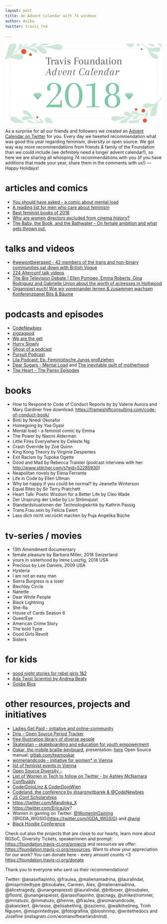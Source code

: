 ```yaml
---
layout: post
title: An Advent Calendar with 74 windows
author: Anika
twitter: travis_fnd 

---
```



![](/images/blog/2018-12-24-travisfoundation-advent-calendar.png)


As a surprise for all our friends and followers we created an [Advent Calendar on Twitter](https://twitter.com/hashtag/tfadventcalendar?f=tweets&vertical=default&src=hash) for you. Every day we tweeted recommendation what was good this year regarding feminism, diversity or open source. We got way way more recommendations from friends & family of the Foundation than we could include (we definitely need a longer advent calendar!), so here we are sharing all whooping 74 recommendations with you (if you have additions that made your year, share them in the comments with us!) — Happy Holidays! 


# articles and comics 

+ [You should have asked - a comic about mental load](https://english.emmaclit.com/2017/05/20/you-shouldve-asked/)
+ [A reading list for men who care about feminism](https://qz.com/1465332/a-reading-list-for-men-who-care-about-feminism/)
+ [Best feminist books of 2018](https://www.autostraddle.com/50-of-the-best-feminist-books-of-2018-442742/)
+ [Why are women directors excluded from cinema history?](http://www.bbc.com/culture/story/20181029-why-are-women-directors-excluded-from-cinema-history?ocid=ww.social.link.email)
+ [The Baby, the Book, and the Bathwater - On female ambition and what gets thrown out.](https://www.theparisreview.org/blog/2018/01/31/baby-book-bathwater/)

# talks and videos

+ [#wewontbeerased - 42 members of the trans and non-binary communities sat down with British Vogue](https://www.youtube.com/watch?v=Omyhocy02wo)
+ [224 Alterconf talk videos](https://alterconf.com/speakers)
+ [The Big Television Debate | Ellen Pompeo, Emma Roberts, Gina Rodriguez and Gabrielle Union about the worth of actresses in Holliwood](https://www.youtube.com/watch?v=AQ0lWxFZHYY)
+ [Organisiert euch!
Wie wir voneinander lernen & zusammen wachsen Konferenzpanel Bits & Bäume](https://media.ccc.de/v/bub2018-361-organisiert_euch#t=9)

# podcasts and episodes

+ [CodeNewbies](https://www.codenewbie.org/)
+ [zigzagpod](https://zigzagpod.com/)
+ [We are the get](http://www.wearetheget.com/)
+ [Hurry Slowly](https://hurryslowly.co/)
+ [Ghost of a podcast](http://www.lovelanyadoo.com/ghost-of-a-podcast/)
+ [Pursuit Podcast](http://hyperurl.co/pursuitpod)
+ [Lila Podcast: Ep. Feministische Jungs großziehen]( https://lila-podcast.de/feministische-jungs-grossziehen/)
+ [Dear Sugars - Mental Load](https://www.nytimes.com/2018/05/05/podcasts/listen-to-dear-sugars-the-invisible-work-most-women-do-with-gemma-hartley.html) and [The inevitable guilt of motherhood](https://www.wbur.org/dearsugar/archive/7)
+ [The Heart - The Pansy Episodes](https://www.theheartradio.org/pansy-episodes)


# books

+ How to Respond to Code of Conduct Reports by by Valerie Aurora and Mary Gardiner free download: https://frameshiftconsulting.com/code-of-conduct-book/ 
+ Binti by Nnedi Okorafor
+ Homegoing by Yaa Gyasi
+ Mental load - a feminist comic by Emma 
+ The Power by Naomi Alderman
+ Little Fires Everywhere by Celeste Ng
+ Crash Override by Zoë Quinn
+ King Kong Theory by Virginie Despentes
+ Exit Racism by Tupoka Ogette 
+ Good and Mad by Rebecca Traister (podcast interview with her: http://www.stitcher.com/s?eid=52285930) 
+ Neapolitan novels by Elena Ferrante
+ Life in Code by Ellen Ullman
+ Why be happy if you could be normal? by Jeanette Winterson
+ Equal Rites by Sir Terry Pratchett
+ Heart Talk: Poetic Wisdom for a Better Life by Cleo Wade
+ Der Ursprung der Liebe by Liv Strömquist 
+ Standardsituationen der Technologiekritik by Kathrin Passig
+ Trans.Frau.sein by Felicia Ewert 
+ Lass dich nicht ver.rückt machen by Puja Angelika Büche 

# tv-series / movies 

+ 13th Amendment documentary 
+ female pleasure by Barbara Miller, 2018 Swizerland
+ yours in sisterhood by Irene Lusztig, 2018 USA
+ Precious by Lee Daniels, 2009 USA
+ Hysteria
+ I am not an easy man
+ Sierra Burgress is a loser 
+ Blechley Circle 
+ Nanette 
+ Dear White People
+ Black Lightning 
+ She-Ra 
+ House of Cards Season 6
+ QueerEye 
+ American Crime Story
+ The bold Type 
+ Good Girls Revolt
+ Sisters 

# for kids 
+ [good night stories for rebel girls 1&2](https://rebelgirls.co.uk/products/good-night-stories-for-rebel-girls)
+ [Ada Twist Scientist by Andrea Beaty](http://abramsbooks.com/adatwist/)
+ [Goldie Blox](http://www.goldieblox.com/)

# other resources, projects and initiatives

+ [Ladies Get Paid - initiative and online-community](https://www.ladiesgetpaid.com/)
+ [Drip - Open Source Period Tracker](https://bloodyhealth.gitlab.io/ )
+ [free illustration library of diverse people](https://humaaans.com)
+ [Skateistan – skateboarding and education for youth empowerment](https://www.skateistan.org/)
+ [Oskar, the mobile braille-keyboard](https://jojoba.ddns.info/wiki/Oskar), presentation: [here](https://oskar.ddns.mobi/mediawiki/images/8/8c/Ikt-forum-vortrag.pdf) Open Source manual: [gitlab.com/teamoskar](https://gitlab.com/teamoskar)
+ [womenandcode - initiative for women* in Vienna](http://womenandcode.org/)
+ [list of feminist events in Vienna](https://femvienna.wordpress.com/)
+ [Open Source Diversity - ](https://opensourcediversity.org)
+ [List of Women in Tech to follow on Twitter - by Ashley McNamara](https://twitter.com/ashleymcnamara/status/1063120296369020935)
+ [Confbuddy](https://conferencebuddy.io)
+ [CoderDojoLinz & CoderDojoWien ](https://coderdojo.com/)
+ [Codeland, the conference by @saronyitbarek & @CodeNewbies](codeland.org)
+ [JS Conf Scholarships](https://2019.jsconf.eu/scholarships/)
+ https://twitter.com/Mandinka_X
+ https://twitter.com/EricaJoy?
+ Women in gaming on Twitter: [@WomenInGaming](https://twitter.com/WomenInGaming) [@IGDA_WIGSIG(https://twitter.com/IGDA_WIGSIG) and [@wigj](https://twitter.com/wigj)
+ [Black Hoodie Conference](https://www.blackhoodie.re/about/)

 

Check out also the projects that are close to our hearts, learn more about RGSoC, Diversity Tickets, speakerinnen and prompt: https://foundation.travis-ci.org/projects and resources we offer: https://foundation.travis-ci.org/resources. Want to show your appreciation for our work? You can donate here - every amount counts <3 https://foundation.travis-ci.org/donate


Thank you to everyone who sent us their recommendations!

Twitter: @anasofiapinho, @fraulea, @malienamadrina, @lauralindal, @misprintedtype @troubalex, Carmen, Alex, @malienamadrina, @alicetragedy, @unangespiesst) @lauralindal, @bitboxer, @troubalex, @floord, 
@unangespiesst, @anasofiapinho, @acnagy, @ulrikestrommer, @mmatuzo, @mmatuzo, @henne, @fraulea, @womanandcode, 
@akwickert, @kriesse, @elisabethirg, @zaziemo, @walkthelineg, Trinh Nguyen, @misprintedtype, @fotografina, @bioshrimp, @writethedocs and Josefine (instagram.com/womanofheartandmind).

